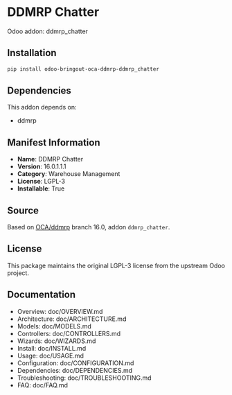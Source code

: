 # DDMRP Chatter

Odoo addon: ddmrp_chatter

## Installation

```bash
pip install odoo-bringout-oca-ddmrp-ddmrp_chatter
```

## Dependencies

This addon depends on:
- ddmrp

## Manifest Information

- **Name**: DDMRP Chatter
- **Version**: 16.0.1.1.1
- **Category**: Warehouse Management
- **License**: LGPL-3
- **Installable**: True

## Source

Based on [OCA/ddmrp](https://github.com/OCA/ddmrp) branch 16.0, addon `ddmrp_chatter`.

## License

This package maintains the original LGPL-3 license from the upstream Odoo project.

## Documentation

- Overview: doc/OVERVIEW.md
- Architecture: doc/ARCHITECTURE.md
- Models: doc/MODELS.md
- Controllers: doc/CONTROLLERS.md
- Wizards: doc/WIZARDS.md
- Install: doc/INSTALL.md
- Usage: doc/USAGE.md
- Configuration: doc/CONFIGURATION.md
- Dependencies: doc/DEPENDENCIES.md
- Troubleshooting: doc/TROUBLESHOOTING.md
- FAQ: doc/FAQ.md
